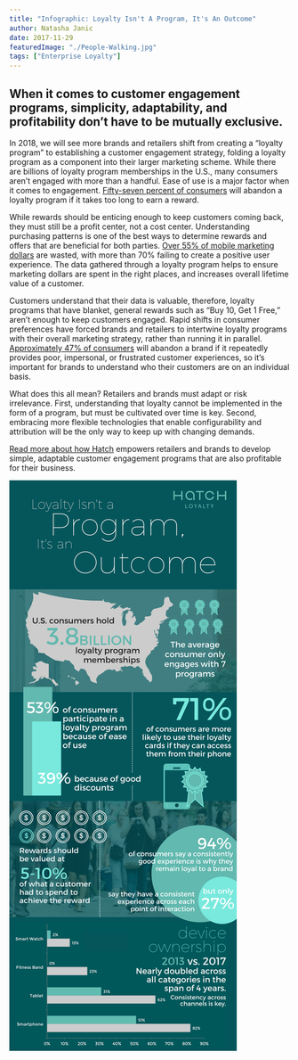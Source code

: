 ```yaml
---
title: "Infographic: Loyalty Isn't A Program, It's An Outcome"
author: Natasha Janic
date: 2017-11-29
featuredImage: "./People-Walking.jpg"
tags: ["Enterprise Loyalty"]
---
```


## When it comes to customer engagement programs, simplicity, adaptability, and profitability don’t have to be mutually exclusive.

In 2018, we will see more brands and retailers shift from creating a “loyalty program” to establishing a customer engagement strategy, folding a loyalty program as a component into their larger marketing scheme. While there are billions of loyalty program memberships in the U.S., many consumers aren’t engaged with more than a handful. Ease of use is a major factor when it comes to engagement. [Fifty-seven percent of consumers](http://www.businesswire.com/news/home/20170629005694/en/U.S.-Customer-Loyalty-Program-Memberships-Reach-Double/?feedref=JjAwJuNHiystnCoBq_hl-fLcmYSZsqlD_XPbplM8Ta6D8R-QU5o2AvY8bhI9uvWSD8DYIYv4TIC1g1u0AKcacnnViVjtb72bOP4-4nHK5iej_DoWrIhfD31cAxcB60aE) will abandon a loyalty program if it takes too long to earn a reward.

While rewards should be enticing enough to keep customers coming back, they must still be a profit center, not a cost center. Understanding purchasing patterns is one of the best ways to determine rewards and offers that are beneficial for both parties. [Over 55% of mobile marketing dollars](https://marketingland.com/study-55-percent-mobile-dollars-wasted-201408) are wasted, with more than 70% failing to create a positive user experience. The data gathered through a loyalty program helps to ensure marketing dollars are spent in the right places, and increases overall lifetime value of a customer.

Customers understand that their data is valuable, therefore, loyalty programs that have blanket, general rewards such as “Buy 10, Get 1 Free,” aren’t enough to keep customers engaged. Rapid shifts in consumer preferences have forced brands and retailers to intertwine loyalty programs with their overall marketing strategy, rather than running it in parallel. [Approximately 47% of consumers](https://cmocouncil.org/authority-leadership/reports/329) will abandon a brand if it repeatedly provides poor, impersonal, or frustrated customer experiences, so it’s important for brands to understand who their customers are on an individual basis.

What does this all mean? Retailers and brands must adapt or risk irrelevance. First, understanding that loyalty cannot be implemented in the form of a program, but must be cultivated over time is key. Second, embracing more flexible technologies that enable configurability and attribution will be the only way to keep up with changing demands.

[Read more about how Hatch](https://www.hatchloyalty.com/) empowers retailers and brands to develop simple, adaptable customer engagement programs that are also profitable for their business.

![loyalty-program-outcome-infographic](./Loyalty-Isnt-A-Program-Infographic.png)
